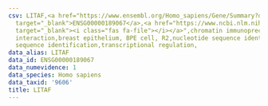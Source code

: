 ```yaml
---
csv: LITAF,<a href="https://www.ensembl.org/Homo_sapiens/Gene/Summary?db=core;g=ENSG00000189067"
  target="_blank">ENSG00000189067</a>,<a href="https://www.ncbi.nlm.nih.gov/pubmed/22863008"
  target="_blank"><i class="fas fa-file"></i></a>",chromatin immunoprecipitation assay,direct
  interaction,breast epithelium, BPE cell, R2,nucleotide sequence identification,nucleotide
  sequence identification,transcriptional regulation,
data_alias: LITAF
data_id: ENSG00000189067
data_numevidence: 1
data_species: Homo sapiens
data_taxid: '9606'
title: LITAF
---
```

